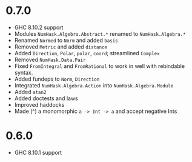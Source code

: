 0.7.0
=====

* GHC 8.10.2 support
* Modules `NumHask.Algebra.Abstract.*` renamed to `NumHask.Algebra.*`
* Renamed `Normed` to `Norm` and added `basis`
* Removed `Metric` and added `distance`
* Added `Direction`, `Polar`, `polar`, `coord`; streamlined `Complex`
* Removed `NumHask.Data.Pair`
* Fixed `FromIntegral` and `FromRational` to work in well with rebindable syntax.
* Added fundeps to `Norm`, `Direction`
* Integrated `NumHask.Algebra.Action` into `NumHask.Algebra.Module`
* Added `atan2`
* Added doctests and laws
* Improved haddocks
* Made (^) a monomorphic `a -> Int -> a` and accept negative Ints



0.6.0
=====

* GHC 8.10.1 support
